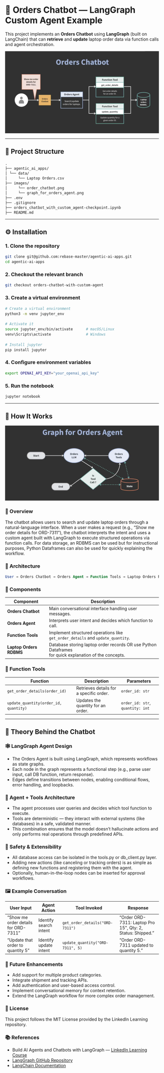 # 🛒 Orders Chatbot — LangGraph Custom Agent Example

This project implements an **Orders Chatbot** using **LangGraph** (built on LangChain) that can **retrieve** and **update** laptop order data via function calls and agent orchestration.


![Orders Chatbot Architecture](images/order_chatbot.png)

---

## 📁 Project Structure
```
.
├── agentic_ai_apps/
│ └── data/
│     └── Laptop Orders.csv
├── images/
│     └── order_chatbot.png
│     └── graph_for_orders_agent.png
├── .env
├── .gitignore
├── orders_chatbot_with_custom_agent-checkpoint.ipynb
├── README.md
```

---

## ⚙️ Installation

### 1. Clone the repository

```bash
git clone git@github.com:rebase-master/agentic-ai-apps.git
cd agentic-ai-apps
```

### 2. Checkout the relevant branch
```bash
git checkout orders-chatbot-with-custom-agent
```
### 3. Create a virtual environment
```bash
# Create a virtual environment
python3 -m venv jupyter_env

# Activate it
source jupyter_env/bin/activate      # macOS/Linux
venv\Scripts\activate                # Windows

# Install jupyter
pip install jupyter
```

### 4. Configure environment variables
```bash
export OPENAI_API_KEY="your_openai_api_key"
```

### 5. Run the notebook
```bash
jupyter notebook
```

---

## 🧠 How It Works

![Orders Chatbot Architecture](images/graph_for_orders_agent.png)

### 🔹 Overview
The chatbot allows users to search and update laptop orders through a natural-language interface.
When a user makes a request (e.g., “Show me order details for ORD-7311”), the chatbot interprets 
the intent and uses a custom agent built with LangGraph to execute structured operations via 
function calls. For data storage, an RDBMS can be used but for instructional purposes, Python Dataframes 
can also be used for quickly explaining the workflow.

### 🧩 Architecture
```sql
User → Orders Chatbot → Orders Agent → Function Tools → Laptop Orders RDBMS
```
### 🔧 Components
| Component               | Description                                                                                           |
| ----------------------- |-------------------------------------------------------------------------------------------------------|
| **Orders Chatbot**      | Main conversational interface handling user messages.                                                 |
| **Orders Agent**        | Interprets user intent and decides which function to call.                                            |
| **Function Tools**      | Implement structured operations like `get_order_details` and `update_quantity`.                       |
| **Laptop Orders RDBMS** | Database storing laptop order records OR use Python Dataframes <br/>for quick explanation of the concepts. |

### 🧩 Function Tools
| Function                              | Description                             | Parameters                       |
| ------------------------------------- | --------------------------------------- | -------------------------------- |
| `get_order_details(order_id)`         | Retrieves details for a specific order. | `order_id: str`                  |
| `update_quantity(order_id, quantity)` | Updates the quantity for an order.      | `order_id: str`, `quantity: int` |

---

## 🧠 Theory Behind the Chatbot

### 🕸 LangGraph Agent Design

- The Orders Agent is built using LangGraph, which represents workflows as state graphs.
- Each node in the graph represents a functional step (e.g., parse user input, call DB function, return response).
- Edges define transitions between nodes, enabling conditional flows, error handling, and loopbacks.

### 🧩 Agent + Tools Architecture

- The agent processes user queries and decides which tool function to execute.
- Tools are deterministic — they interact with external systems (like databases) in a safe, validated manner.
- This combination ensures that the model doesn’t hallucinate actions and only performs real operations through predefined APIs.

### 🔐 Safety & Extensibility

- All database access can be isolated in the tools.py or db_client.py layer.
- Adding new actions (like canceling or tracking orders) is as simple as defining new functions and registering them with the agent.
- Optionally, human-in-the-loop nodes can be inserted for approval workflows.

### 🖼 Example Conversation
| User Input                           | Agent Action           | Tool Invoked                     | Response                                                   |
| ------------------------------------ | ---------------------- | -------------------------------- | ---------------------------------------------------------- |
| “Show me order details for ORD-7311” | Identify search intent | `get_order_details("ORD-7311")`  | “Order ORD-7311: Laptop Pro 15", Qty: 2, Status: Shipped.” |
| “Update that order to quantity 5”    | Identify update intent | `update_quantity("ORD-7311", 5)` | “Order ORD-7311 updated to quantity 5.”                    |

### 🔮 Future Enhancements

- Add support for multiple product categories.
- Integrate shipment and tracking APIs.
- Add authentication and user-based access control.
- Implement conversational memory for context retention.
- Extend the LangGraph workflow for more complex order management.

### 🧾 License
This project follows the MIT License provided by the LinkedIn Learning repository.

### 📚 References
- Build AI Agents and Chatbots with LangGraph — [LinkedIn Learning Course](https://www.linkedin.com/learning/build-ai-agents-and-chatbots-with-langgraph)
- [LangGraph GitHub Repository](https://github.com/LinkedInLearning/build-ai-agents-and-chatbots-with-langgraph-2021112)
- [LangChain Documentation](https://python.langchain.com/docs/introduction/)




